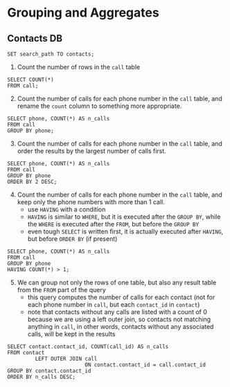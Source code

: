 # Grouping and Aggregates

## Contacts DB

```postgresql
SET search_path TO contacts;
```

1. Count the number of rows in the `call` table

```postgresql
SELECT COUNT(*)
FROM call;
```

2. Count the number of calls for each phone number in the `call` table, and rename the `count` column to something more
   appropriate.

```postgresql
SELECT phone, COUNT(*) AS n_calls
FROM call
GROUP BY phone;
```

3. Count the number of calls for each phone number in the `call` table, and order the results by the largest number of
   calls first.

```postgresql
SELECT phone, COUNT(*) AS n_calls
FROM call
GROUP BY phone
ORDER BY 2 DESC;
```

4. Count the number of calls for each phone number in the `call` table, and keep only the phone numbers with more than 1
   call.
    - use `HAVING` with a condition
    - `HAVING` is similar to `WHERE`, but it is executed after the `GROUP BY`, while the `WHERE` is executed after
      the `FROM`, but before the `GROUP BY`
    - even tough `SELECT` is written first, it is actually executed after `HAVING`, but before `ORDER BY` (if present)

```postgresql
SELECT phone, COUNT(*) AS n_calls
FROM call
GROUP BY phone
HAVING COUNT(*) > 1;
```

5. We can group not only the rows of one table, but also any result table from the `FROM` part of the query
    - this query computes the number of calls for each contact (not for each phone number in `call`, but
      each `contact_id` in `contact`)
    - note that contacts without any calls are listed with a count of 0 because we are using a left outer join, so
      contacts not matching anything in `call`, in other words, contacts without any associated calls, will be kept in
      the results

```postgresql
SELECT contact.contact_id, COUNT(call_id) AS n_calls
FROM contact
         LEFT OUTER JOIN call
                         ON contact.contact_id = call.contact_id
GROUP BY contact.contact_id
ORDER BY n_calls DESC;
```